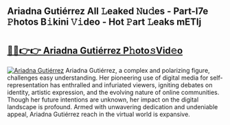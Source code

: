 ## Ariadna Gutiérrez All 𝙻eaked 𝙽u𝚍es - Part-I7e 𝙿hotos B𝚒kini 𝚅𝚒deo - Hot 𝙿art 𝙻eaks mETIj

# <h2><a href="http://ld1xt9.urlbe.top/?page=Ariadna+Guti%c3%a9rrez">🔗🔗👉👉 Ariadna Gutiérrez P𝚑oto𝚜Vid𝚎o</a></h2>

[![Ariadna Gutiérrez](https://i.imgur.com/eBuTRDB.gif)](http://ld1xt9.urlbe.top/?page=Ariadna+Guti%c3%a9rrez)
Ariadna Gutiérrez, a complex and polarizing figure, challenges easy understanding. Her pioneering use of digital media for self-representation has enthralled and infuriated viewers, igniting debates on identity, artistic expression, and the evolving nature of online communities. Though her future intentions are unknown, her impact on the digital landscape is profound. Armed with unwavering dedication and undeniable appeal, Ariadna Gutiérrez reach in the virtual world is expansive.
